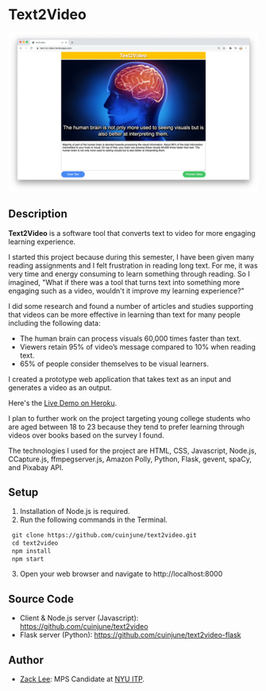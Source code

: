 # Text2Video
<img src="screenshot.png" alt="screenshot" width="1000"/>

## Description
**Text2Video** is a software tool that converts text to video for more engaging learning experience.

I started this project because during this semester, I have been given many reading assignments and I felt frustration in reading long text. For me, it was very time and energy consuming to learn something through reading. So I imagined, "What if there was a tool that turns text into something more engaging such as a video, wouldn't it improve my learning experience?"

I did some research and found a number of articles and studies supporting that videos can be more effective in learning than text for many people including the following data:

* The human brain can process visuals 60,000 times faster than text.
* Viewers retain 95% of video’s message compared to 10% when reading text.
* 65% of people consider themselves to be visual learners.

I created a prototype web application that takes text as an input and generates a video as an output.

Here's the [Live Demo on Heroku](https://text-to-video.herokuapp.com/).

I plan to further work on the project targeting young college students who are aged between 18 to 23 because they tend to prefer learning through videos over books based on the survey I found.

The technologies I used for the project are HTML, CSS,  Javascript, Node.js, CCapture.js,  ffmpegserver.js, Amazon Polly, Python, Flask, gevent,  spaCy, and Pixabay API.

## Setup
1. Installation of Node.js is required.
2. Run the following commands in the Terminal.
```
 git clone https://github.com/cuinjune/text2video.git
 cd text2video
 npm install
 npm start
```
3. Open your web browser and navigate to http://localhost:8000

## Source Code
* Client & Node.js server (Javascript): https://github.com/cuinjune/text2video
* Flask server (Python): https://github.com/cuinjune/text2video-flask

## Author
* [Zack Lee](https://www.cuinjune.com/about): MPS Candidate at [NYU ITP](https://itp.nyu.edu).
